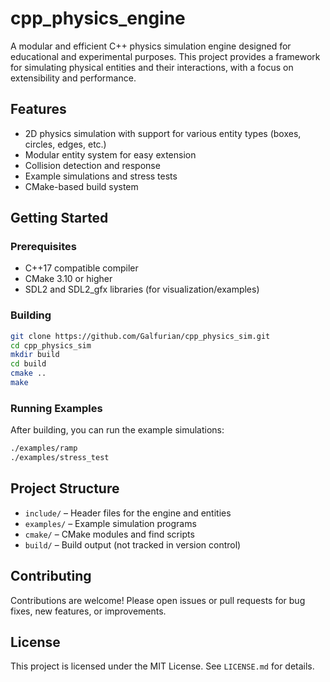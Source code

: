 # cpp_physics_engine

A modular and efficient C++ physics simulation engine designed for educational and experimental purposes. This project provides a framework for simulating physical entities and their interactions, with a focus on extensibility and performance.

## Features

- 2D physics simulation with support for various entity types (boxes, circles, edges, etc.)
- Modular entity system for easy extension
- Collision detection and response
- Example simulations and stress tests
- CMake-based build system

## Getting Started

### Prerequisites

- C++17 compatible compiler
- CMake 3.10 or higher
- SDL2 and SDL2_gfx libraries (for visualization/examples)

### Building

```sh
git clone https://github.com/Galfurian/cpp_physics_sim.git
cd cpp_physics_sim
mkdir build
cd build
cmake ..
make
```

### Running Examples

After building, you can run the example simulations:

```sh
./examples/ramp
./examples/stress_test
```

## Project Structure

- `include/` – Header files for the engine and entities
- `examples/` – Example simulation programs
- `cmake/` – CMake modules and find scripts
- `build/` – Build output (not tracked in version control)

## Contributing

Contributions are welcome! Please open issues or pull requests for bug fixes, new features, or improvements.

## License

This project is licensed under the MIT License. See `LICENSE.md` for details.
